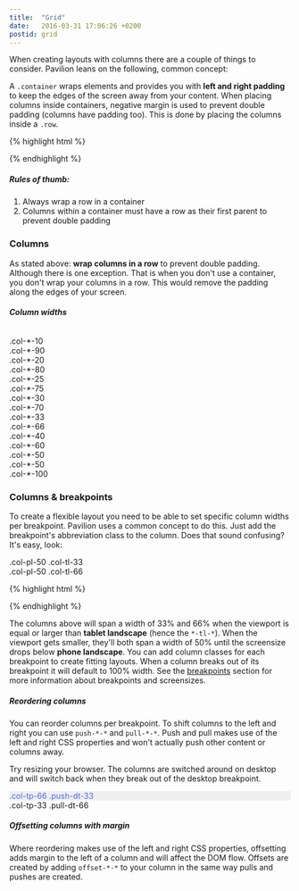 ```yaml
---
title:  "Grid"
date:   2016-03-31 17:06:26 +0200
postid: grid
---
```


When creating layouts with columns there are a couple of things to consider. Pavilion leans on the following, common concept:

A `.container` wraps elements and provides you with **left and right padding** to keep the edges of the screen away
from your content. When placing columns inside containers, negative margin is used to prevent double padding (columns have padding too).
This is done by placing the columns inside a `.row`.

{% highlight html %}
<div class="container">
    <div class="row">
        <!-- Columns go here, inside a row to prevent double paddings -->
    </div>
</div>
{% endhighlight %}

##### Rules of thumb:
1. Always wrap a row in a container
2. Columns within a container must have a row as their first parent to prevent double padding

### Columns
As stated above: **wrap columns in a row** to prevent double padding. Although there is one exception. That is when you don't use a container,
you don't wrap your columns in a row. This would remove the padding along the edges of your screen.

##### Column widths
<hr style="opacity: 0; margin: 10px 0;">
<div class="row">
    <div class="col-pl-10">
        <div class="exb">.col-*-10</div>
    </div>
    <div class="col-pl-90">
        <div class="exb">.col-*-90</div>
    </div>
</div>
<div class="row">
    <div class="col-pl-20">
        <div class="exb">.col-*-20</div>
    </div>
    <div class="col-pl-80">
        <div class="exb">.col-*-80</div>
    </div>
</div>
<div class="row">
    <div class="col-pl-25">
        <div class="exb">.col-*-25</div>
    </div>
    <div class="col-pl-75">
        <div class="exb">.col-*-75</div>
    </div>
</div>
<div class="row">
    <div class="col-pl-30">
        <div class="exb">.col-*-30</div>
    </div>
    <div class="col-pl-70">
        <div class="exb">.col-*-70</div>
    </div>
</div>
<div class="row">
    <div class="col-pl-33">
        <div class="exb">.col-*-33</div>
    </div>
    <div class="col-pl-66">
        <div class="exb">.col-*-66</div>
    </div>
</div>
<div class="row">
    <div class="col-pl-40">
        <div class="exb">.col-*-40</div>
    </div>
    <div class="col-pl-60">
        <div class="exb">.col-*-60</div>
    </div>
</div>
<div class="row">
    <div class="col-pl-50">
        <div class="exb">.col-*-50</div>
    </div>
    <div class="col-pl-50">
        <div class="exb">.col-*-50</div>
    </div>
</div>
<div class="row">
    <div class="col-pl-100">
        <div class="exb">.col-*-100</div>
    </div>
</div>






### Columns & breakpoints
To create a flexible layout you need to be able to set specific column widths per breakpoint. Pavilion uses a common concept to do this.
Just add the breakpoint's abbreviation class to the column. Does that sound confusing? It's easy, look:
   

<div class="row">
    <div class="col-pl-50 col-tl-33">
        <div class="exb">.col-pl-50 .col-tl-33</div>
    </div>
    <div class="col-pl-50 col-tl-66">
        <div class="exb">.col-pl-50 .col-tl-66</div>
    </div>
</div>

{% highlight html %}
<div class="row">
    <div class="col-pl-50 col-tl-33">
        <!-- 33.3333% width on 'tablet landscape' or larger -->
        <!-- 50% width on 'phone landscape' or larger -->
        <!-- 100% width on smaller than 'phone landscape' -->
    </div>
    <div class="col-pl-50 col-tl-66">
        <!-- 66.6666% width on tablet landscape or larger -->
        <!-- 50% width on 'phone landscape' or larger -->
        <!-- 100% width on smaller than 'phone landscape' -->
    </div>
</div>
{% endhighlight %}

The columns above will span a width of 33% and 66% when the viewport is equal or larger than **tablet landscape** (hence the `*-tl-*`).
When the viewport gets smaller, they'll both span a width of 50% until the screensize drops below **phone landscape**.
You can add column classes for each breakpoint to create fitting layouts. When a column breaks out of its breakpoint it will default to 100% width. See the <a href="#breakpoints" data-scroll>breakpoints</a> section for more information about 
breakpoints and screensizes.

##### Reordering columns

You can reorder columns per breakpoint. To shift columns to the left and right you can use `push-*-*` and `pull-*-*`.
Push and pull makes use of the left and right CSS properties and won't actually push other content or columns away.

Try resizing your browser. The columns are switched around on desktop and will switch back when they break out of the desktop breakpoint.

<div class="row">
    <div class="col-tp-66 push-dt-33">
        <div class="exb" style="background-color: #EFEFEF; color: #426AFB;">
            .col-tp-66 .push-dt-33
        </div>
    </div>
    <div class="col-tp-33 pull-dt-66">
        <div class="exb">
            .col-tp-33 .pull-dt-66
        </div>
    </div>
</div>

##### Offsetting columns with margin

Where reordering makes use of the left and right CSS properties, offsetting adds margin to the left of a column and will affect the DOM flow.
Offsets are created by adding `offset-*-*` to your column in the same way pulls and pushes are created.